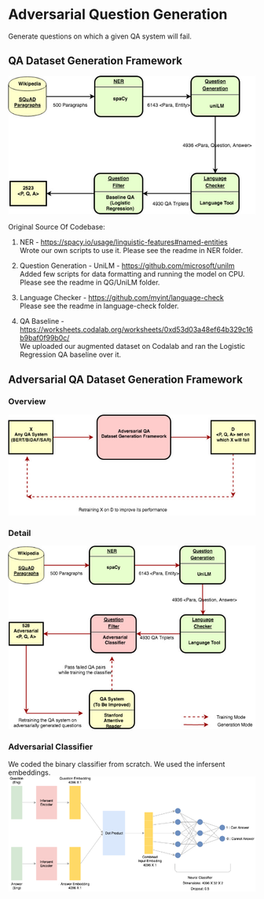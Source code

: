 # Adversarial Question Generation
Generate questions on which a given QA system will fail.

## QA Dataset Generation Framework

![QA Dataset_Generation_Framework](charts/QA_Dataset_Generation_Framework.jpg)

Original Source Of Codebase:

1. NER - https://spacy.io/usage/linguistic-features#named-entities  
Wrote our own scripts to use it. Please see the readme in NER folder.

2. Question Generation - UniLM - https://github.com/microsoft/unilm  
Added few scripts for data formatting and running the model on CPU.
Please see the readme in QG/UniLM folder.

3. Language Checker - https://github.com/myint/language-check  
Please see the readme in language-check folder.

4. QA Baseline - https://worksheets.codalab.org/worksheets/0xd53d03a48ef64b329c16b9baf0f99b0c/  
We uploaded our augmented dataset on Codalab and ran the Logistic Regression QA baseline over it.

## Adversarial QA Dataset Generation Framework

### Overview
![Adversarial_Framework_Overview](charts/Adversarial_Framework_Overview.jpg)

### Detail
![Adversarial_QA Dataset_Generation_Framework](charts/Adversarial_QA_Dataset_Generation_Framework.jpg)

### Adversarial Classifier

We coded the binary classifier from scratch. We used the infersent embeddings.
![QA Dataset_Generation_Framework](charts/classifier.png)
